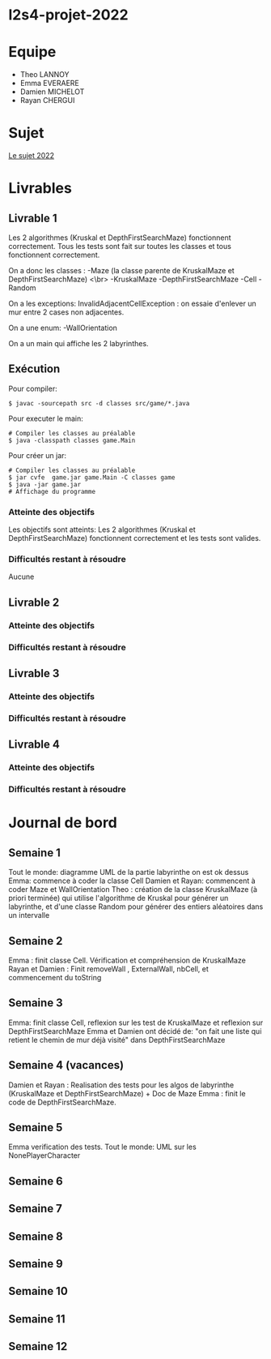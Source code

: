 # l2s4-projet-2022

# Equipe

- Theo LANNOY
- Emma EVERAERE
- Damien MICHELOT
- Rayan CHERGUI

# Sujet

[Le sujet 2022](https://www.fil.univ-lille1.fr/portail/index.php?dipl=L&sem=S4&ue=Projet&label=Documents)

# Livrables

## Livrable 1

Les 2 algorithmes (Kruskal et DepthFirstSearchMaze) fonctionnent correctement.
Tous les tests sont fait sur toutes les classes et tous fonctionnent correctement.

On a donc les classes :
-Maze (la classe parente de KruskalMaze et DepthFirstSearchMaze)
<\br>
-KruskalMaze
-DepthFirstSearchMaze
-Cell
-Random

On a les exceptions:
InvalidAdjacentCellException :  on essaie d'enlever un mur entre 2 cases non adjacentes.

On a une enum:
-WallOrientation

On a un main qui affiche les 2 labyrinthes.

## Exécution
Pour compiler: 
```console
$ javac -sourcepath src -d classes src/game/*.java
```
Pour executer le main:
``` console
# Compiler les classes au préalable
$ java -classpath classes game.Main
```

Pour créer un jar:
```console
# Compiler les classes au préalable
$ jar cvfe  game.jar game.Main -C classes game
$ java -jar game.jar
# Affichage du programme
```



### Atteinte des objectifs
Les objectifs sont atteints: Les 2 algorithmes (Kruskal et DepthFirstSearchMaze) fonctionnent correctement et les tests sont valides.

### Difficultés restant à résoudre
Aucune

## Livrable 2

### Atteinte des objectifs

### Difficultés restant à résoudre

## Livrable 3

### Atteinte des objectifs

### Difficultés restant à résoudre

## Livrable 4

### Atteinte des objectifs

### Difficultés restant à résoudre

# Journal de bord

## Semaine 1
Tout le monde: diagramme UML de la partie labyrinthe on est ok dessus
Emma: commence à coder la classe Cell
Damien et Rayan: commencent à coder Maze et WallOrientation 
Theo : création de la classe KruskalMaze (à priori terminée) qui utilise l'algorithme de Kruskal pour générer un labyrinthe, et d'une classe Random pour générer des entiers aléatoires dans un intervalle

## Semaine 2
Emma : finit classe Cell. Vérification et compréhension de KruskalMaze
Rayan et Damien : Finit removeWall , ExternalWall, nbCell, et commencement du toString

## Semaine 3
Emma: finit classe Cell, reflexion sur les test de KruskalMaze et reflexion sur DepthFirstSearchMaze
Emma et Damien ont décidé de:  "on fait une liste qui retient le chemin de mur déjà visité" dans  DepthFirstSearchMaze

## Semaine 4 (vacances)
Damien et Rayan : Realisation des tests pour les algos de labyrinthe (KruskalMaze et DepthFirstSearchMaze) + Doc de Maze
Emma : finit le code de DepthFirstSearchMaze.

## Semaine 5
Emma verification des tests.
Tout le monde: UML sur les NonePlayerCharacter

## Semaine 6

## Semaine 7

## Semaine 8

## Semaine 9

## Semaine 10

## Semaine 11

## Semaine 12
